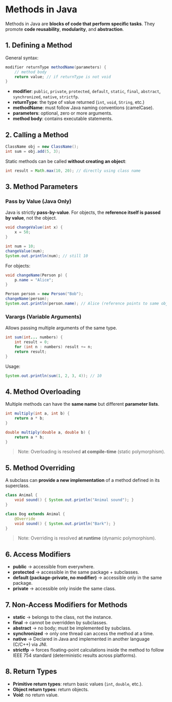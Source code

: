 # Methods in Java

Methods in Java are **blocks of code that perform specific tasks**. They promote **code reusability**, **modularity**, and **abstraction**.

## 1. Defining a Method

General syntax:

```java
modifier returnType methodName(parameters) {
    // method body
    return value; // if returnType is not void
}
````

* **modifier**: `public`, `private`, `protected`, `default`, `static`, `final`, `abstract`, `synchronized`, `native`, `strictfp`.
* **returnType**: the type of value returned (`int`, `void`, `String`, etc.)
* **methodName**: must follow Java naming conventions (camelCase).
* **parameters**: optional, zero or more arguments.
* **method body**: contains executable statements.

## 2. Calling a Method

```java
ClassName obj = new ClassName();
int sum = obj.add(5, 3);
```

Static methods can be called **without creating an object**:

```java
int result = Math.max(10, 20); // directly using class name
```

## 3. Method Parameters

### Pass by Value (Java Only)

Java is strictly **pass-by-value**. For objects, the **reference itself is passed by value**, not the object.

```java
void changeValue(int x) {
    x = 50;
}

int num = 10;
changeValue(num);
System.out.println(num); // still 10
```

For objects:

```java
void changeName(Person p) {
    p.name = "Alice";
}

Person person = new Person("Bob");
changeName(person);
System.out.println(person.name); // Alice (reference points to same object)
```

### Varargs (Variable Arguments)

Allows passing multiple arguments of the same type.

```java
int sum(int... numbers) {
    int result = 0;
    for (int n : numbers) result += n;
    return result;
}
```

Usage:

```java
System.out.println(sum(1, 2, 3, 4)); // 10
```

## 4. Method Overloading

Multiple methods can have the **same name** but different **parameter lists**.

```java
int multiply(int a, int b) {
    return a * b;
}

double multiply(double a, double b) {
    return a * b;
}
```

> Note: Overloading is resolved **at compile-time** (static polymorphism).

## 5. Method Overriding

A subclass can **provide a new implementation** of a method defined in its superclass.

```java
class Animal {
    void sound() { System.out.println("Animal sound"); }
}

class Dog extends Animal {
    @Override
    void sound() { System.out.println("Bark"); }
}
```

> Note: Overriding is resolved **at runtime** (dynamic polymorphism).

## 6. Access Modifiers

* **public** → accessible from everywhere.
* **protected** → accessible in the same package + subclasses.
* **default (package-private, no modifier)** → accessible only in the same package.
* **private** → accessible only inside the same class.

## 7. Non-Access Modifiers for Methods

* **static** → belongs to the class, not the instance.
* **final** → cannot be overridden by subclasses.
* **abstract** → no body; must be implemented by subclass.
* **synchronized** → only one thread can access the method at a time.
* **native** → Declared in Java and implemented in another language (C/C++) via JNI.
* **strictfp** → forces floating-point calculations inside the method to follow IEEE 754 standard (deterministic results across platforms).

## 8. Return Types

* **Primitive return types**: return basic values (`int`, `double`, etc.).
* **Object return types**: return objects.
* **Void**: no return value.